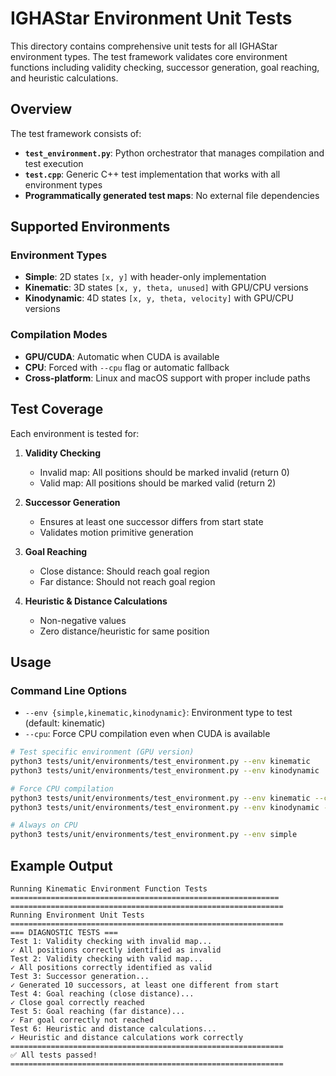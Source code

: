 # IGHAStar Environment Unit Tests

This directory contains comprehensive unit tests for all IGHAStar environment types. The test framework validates core environment functions including validity checking, successor generation, goal reaching, and heuristic calculations.

## Overview

The test framework consists of:
- **`test_environment.py`**: Python orchestrator that manages compilation and test execution
- **`test.cpp`**: Generic C++ test implementation that works with all environment types
- **Programmatically generated test maps**: No external file dependencies

## Supported Environments

### Environment Types
- **Simple**: 2D states `[x, y]` with header-only implementation
- **Kinematic**: 3D states `[x, y, theta, unused]` with GPU/CPU versions
- **Kinodynamic**: 4D states `[x, y, theta, velocity]` with GPU/CPU versions

### Compilation Modes
- **GPU/CUDA**: Automatic when CUDA is available
- **CPU**: Forced with `--cpu` flag or automatic fallback
- **Cross-platform**: Linux and macOS support with proper include paths

## Test Coverage

Each environment is tested for:

1. **Validity Checking**
   - Invalid map: All positions should be marked invalid (return 0)
   - Valid map: All positions should be marked valid (return 2)

2. **Successor Generation**
   - Ensures at least one successor differs from start state
   - Validates motion primitive generation

3. **Goal Reaching**
   - Close distance: Should reach goal region
   - Far distance: Should not reach goal region

4. **Heuristic & Distance Calculations**
   - Non-negative values
   - Zero distance/heuristic for same position

## Usage

### Command Line Options
- `--env {simple,kinematic,kinodynamic}`: Environment type to test (default: kinematic)
- `--cpu`: Force CPU compilation even when CUDA is available

```bash
# Test specific environment (GPU version)
python3 tests/unit/environments/test_environment.py --env kinematic
python3 tests/unit/environments/test_environment.py --env kinodynamic

# Force CPU compilation
python3 tests/unit/environments/test_environment.py --env kinematic --cpu
python3 tests/unit/environments/test_environment.py --env kinodynamic --cpu

# Always on CPU
python3 tests/unit/environments/test_environment.py --env simple

```


## Example Output

```
Running Kinematic Environment Function Tests
============================================================
=============================================================
Running Environment Unit Tests
=============================================================
=== DIAGNOSTIC TESTS ===
Test 1: Validity checking with invalid map...
✓ All positions correctly identified as invalid
Test 2: Validity checking with valid map...
✓ All positions correctly identified as valid
Test 3: Successor generation...
✓ Generated 10 successors, at least one different from start
Test 4: Goal reaching (close distance)...
✓ Close goal correctly reached
Test 5: Goal reaching (far distance)...
✓ Far goal correctly not reached
Test 6: Heuristic and distance calculations...
✓ Heuristic and distance calculations work correctly
=============================================================
✅ All tests passed!
=============================================================
```